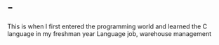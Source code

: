 # -
This is when I first entered the programming world and learned the C language in my freshman year Language job, warehouse management
